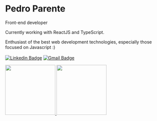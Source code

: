 
# Pedro Parente

Front-end developer

Currently working with ReactJS and TypeScript.

Enthusiast of the best web development technologies, especially those focused on Javascript :)
<br><br>
[![Linkedin Badge](https://img.shields.io/badge/-Pedro%20Parente-00875f?style=flat-square&logo=Linkedin&color=blue&link=https://www.linkedin.com/in/pedro-parente-689320216/)](https://www.linkedin.com/in/pedro-parente-689320216/) 
[![Gmail Badge](https://img.shields.io/badge/-pedrofulfaro@gmail.com-00875f?style=flat-square&logo=Gmail&color=blue&logoColor=white&link=mailto:pedrofulfaro@gmail.com)](mailto:pedrofulfaro@gmail.com)

 <div>
  <a href="https://github.com/pedrop07">
  <img height="160em" src="https://github-readme-stats.vercel.app/api?username=pedrop07&show_icons=true&theme=github_dark&include_all_commits=true&count_private=true"/>
  <img height="160em" src="https://github-readme-stats.vercel.app/api/top-langs/?username=pedrop07&layout=compact&langs_count=7&theme=github_dark"/>
</div>
